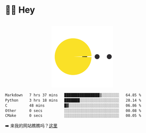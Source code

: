 
# 👋🏻 Hey
<div align="center">
	<br>
	<img src="https://raw.githubusercontent.com/Aniket965/Aniket965/master/pacman.svg?sanitize=true" width="200" height="200">
	<br>
</div>

<!--START_SECTION:waka-->

```txt
Markdown   7 hrs 37 mins   ████████████████▒░░░░░░░░   64.85 %
Python     3 hrs 18 mins   ███████░░░░░░░░░░░░░░░░░░   28.14 %
C          48 mins         █▓░░░░░░░░░░░░░░░░░░░░░░░   06.86 %
Other      0 secs          ░░░░░░░░░░░░░░░░░░░░░░░░░   00.08 %
CMake      0 secs          ░░░░░░░░░░░░░░░░░░░░░░░░░   00.05 %
```

<!--END_SECTION:waka-->

 ➡️  来我的网站瞧瞧吗？[这里](https://www.shaolongfei.com)
